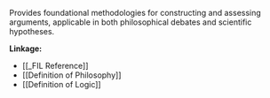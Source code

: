 Provides foundational methodologies for constructing and assessing arguments, applicable in both philosophical debates and scientific hypotheses.

**Linkage:**
- [[_FIL Reference]]
- [[Definition of Philosophy]]
- [[Definition of Logic]]
